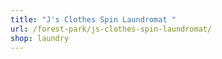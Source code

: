 ```yaml
---
title: "J's Clothes Spin Laundromat "
url: /forest-park/js-clothes-spin-laundromat/
shop: laundry
---
```

